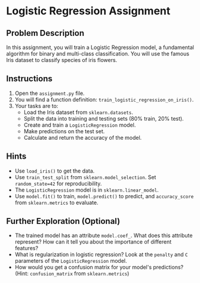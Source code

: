 # Logistic Regression Assignment

## Problem Description

In this assignment, you will train a Logistic Regression model, a fundamental algorithm for binary and multi-class classification. You will use the famous Iris dataset to classify species of iris flowers.

## Instructions

1.  Open the `assignment.py` file.
2.  You will find a function definition: `train_logistic_regression_on_iris()`.
3.  Your tasks are to:
    *   Load the Iris dataset from `sklearn.datasets`.
    *   Split the data into training and testing sets (80% train, 20% test).
    *   Create and train a `LogisticRegression` model.
    *   Make predictions on the test set.
    *   Calculate and return the accuracy of the model.

## Hints

*   Use `load_iris()` to get the data.
*   Use `train_test_split` from `sklearn.model_selection`. Set `random_state=42` for reproducibility.
*   The `LogisticRegression` model is in `sklearn.linear_model`.
*   Use `model.fit()` to train, `model.predict()` to predict, and `accuracy_score` from `sklearn.metrics` to evaluate.

## Further Exploration (Optional)

*   The trained model has an attribute `model.coef_`. What does this attribute represent? How can it tell you about the importance of different features?
*   What is regularization in logistic regression? Look at the `penalty` and `C` parameters of the `LogisticRegression` model.
*   How would you get a confusion matrix for your model's predictions? (Hint: `confusion_matrix` from `sklearn.metrics`)